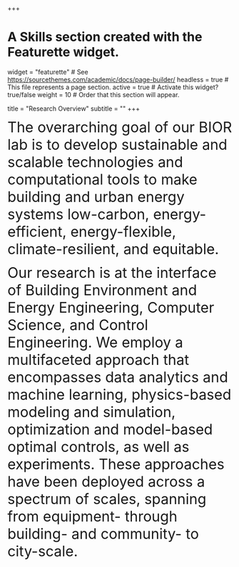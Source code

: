 +++
# A Skills section created with the Featurette widget.
widget = "featurette"  # See https://sourcethemes.com/academic/docs/page-builder/
headless = true  # This file represents a page section.
active = true  # Activate this widget? true/false
weight = 10  # Order that this section will appear.

title = "Research Overview"
subtitle = ""
+++

<font size="6">The overarching goal of our BIOR lab is to develop sustainable and scalable technologies and computational tools to make building and urban energy systems low-carbon, energy-efficient, energy-flexible, climate-resilient, and equitable. 

Our research is at the interface of Building Environment and Energy Engineering, Computer Science, and Control Engineering. We employ a multifaceted approach that encompasses data analytics and machine learning, physics-based modeling and simulation, optimization and model-based optimal controls, as well as experiments. These approaches have been deployed across a spectrum of scales, spanning from equipment- through building- and community- to city-scale.</font>

